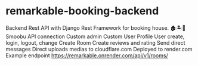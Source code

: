 # remarkable-booking-backend
Backend Rest API with Django Rest Framework for booking house. 🏚🏝📆 
Smoobu API connection
Custom admin
Custom User Profile
User create, login, logout, change
Create Room
Create reviews and rating
Send direct messages
Direct uploads medias to cloudflare.com
Deployed to render.com
Example endpoint https://remarkable.onrender.com/api/v1/rooms/